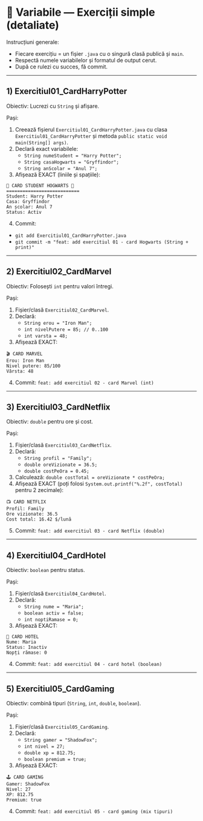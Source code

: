 # 🧪 Variabile — Exerciții simple (detaliate)

Instrucțiuni generale:

- Fiecare exercițiu = un fișier `.java` cu o singură clasă publică și `main`.
- Respectă numele variabilelor și formatul de output cerut.
- După ce rulezi cu succes, fă commit.

---

## 1) Exercitiul01_CardHarryPotter

Obiectiv: Lucrezi cu `String` și afișare.

Pași:

1. Creează fișierul `Exercitiul01_CardHarryPotter.java` cu clasa `Exercitiul01_CardHarryPotter` și metoda `public static void main(String[] args)`.
2. Declară exact variabilele:
   - `String numeStudent = "Harry Potter";`
   - `String casaHogwarts = "Gryffindor";`
   - `String anScolar = "Anul 7";`
3. Afișează EXACT (liniile și spațiile):

```
🏰 CARD STUDENT HOGWARTS 🏰
===========================
Student: Harry Potter
Casa: Gryffindor
An școlar: Anul 7
Status: Activ
```

4. Commit:

- `git add Exercitiul01_CardHarryPotter.java`
- `git commit -m "feat: add exercitiul 01 - card Hogwarts (String + print)"`

---

## 2) Exercitiul02_CardMarvel

Obiectiv: Folosești `int` pentru valori întregi.

Pași:

1. Fișier/clasă `Exercitiul02_CardMarvel`.
2. Declară:
   - `String erou = "Iron Man";`
   - `int nivelPutere = 85; // 0..100`
   - `int varsta = 48;`
3. Afișează EXACT:

```
🎬 CARD MARVEL
Erou: Iron Man
Nivel putere: 85/100
Vârsta: 48
```

4. Commit: `feat: add exercitiul 02 - card Marvel (int)`

---

## 3) Exercitiul03_CardNetflix

Obiectiv: `double` pentru ore și cost.

Pași:

1. Fișier/clasă `Exercitiul03_CardNetflix`.
2. Declară:
   - `String profil = "Family";`
   - `double oreVizionate = 36.5;`
   - `double costPeOra = 0.45;`
3. Calculează: `double costTotal = oreVizionate * costPeOra;`
4. Afișează EXACT (poți folosi `System.out.printf("%.2f", costTotal)` pentru 2 zecimale):

```
📺 CARD NETFLIX
Profil: Family
Ore vizionate: 36.5
Cost total: 16.42 $/lună
```

5. Commit: `feat: add exercitiul 03 - card Netflix (double)`

---

## 4) Exercitiul04_CardHotel

Obiectiv: `boolean` pentru status.

Pași:

1. Fișier/clasă `Exercitiul04_CardHotel`.
2. Declară:
   - `String nume = "Maria";`
   - `boolean activ = false;`
   - `int noptiRamase = 0;`
3. Afișează EXACT:

```
🏨 CARD HOTEL
Nume: Maria
Status: Inactiv
Nopți rămase: 0
```

4. Commit: `feat: add exercitiul 04 - card hotel (boolean)`

---

## 5) Exercitiul05_CardGaming

Obiectiv: combină tipuri (`String`, `int`, `double`, `boolean`).

Pași:

1. Fișier/clasă `Exercitiul05_CardGaming`.
2. Declară:
   - `String gamer = "ShadowFox";`
   - `int nivel = 27;`
   - `double xp = 812.75;`
   - `boolean premium = true;`
3. Afișează EXACT:

```
🕹️ CARD GAMING
Gamer: ShadowFox
Nivel: 27
XP: 812.75
Premium: true
```

4. Commit: `feat: add exercitiul 05 - card gaming (mix tipuri)`
